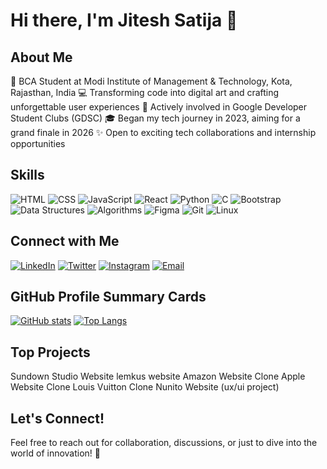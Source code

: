 # Hi there, I'm Jitesh Satija 👋

## About Me
🚀 BCA Student at Modi Institute of Management & Technology, Kota, Rajasthan, India
💻 Transforming code into digital art and crafting unforgettable user experiences
🌟 Actively involved in Google Developer Student Clubs (GDSC)
🎓 Began my tech journey in 2023, aiming for a grand finale in 2026
✨ Open to exciting tech collaborations and internship opportunities

## Skills

![HTML](https://img.shields.io/badge/HTML-orange?style=flat-square&logo=html5&logoColor=white)
![CSS](https://img.shields.io/badge/CSS-blue?style=flat-square&logo=css3&logoColor=white)
![JavaScript](https://img.shields.io/badge/JavaScript-yellow?style=flat-square&logo=javascript&logoColor=white)
![React](https://img.shields.io/badge/React-61DAFB?style=flat-square&logo=react&logoColor=white)
![Python](https://img.shields.io/badge/Python-blue?style=flat-square&logo=python&logoColor=white)
![C](https://img.shields.io/badge/C-00599C?style=flat-square&logo=c&logoColor=white)
![Bootstrap](https://img.shields.io/badge/Bootstrap-563D7C?style=flat-square&logo=bootstrap&logoColor=white)
![Data Structures](https://img.shields.io/badge/Data%20Structures-1abc9c?style=flat-square)
![Algorithms](https://img.shields.io/badge/Algorithms-2ecc71?style=flat-square)
![Figma](https://img.shields.io/badge/Figma-F24E1E?style=flat-square&logo=figma&logoColor=white)
![Git](https://img.shields.io/badge/Git-F05032?style=flat-square&logo=git&logoColor=white)
![Linux](https://img.shields.io/badge/Linux-1793D1?style=flat-square&logo=linux&logoColor=white)

## Connect with Me

[![LinkedIn](https://img.shields.io/badge/LinkedIn-jiteshsatija2006-blue?style=flat-square&logo=linkedin&labelColor=blue)](https://www.linkedin.com/in/jiteshsatija2006/)
[![Twitter](https://img.shields.io/badge/Twitter-Jiteshsatija_in-blue?style=flat-square&logo=twitter&labelColor=blue)](https://twitter.com/Jiteshsatija_in)
[![Instagram](https://img.shields.io/badge/Instagram-jiteshh.xd-purple?style=flat-square&logo=instagram&labelColor=purple)](https://www.instagram.com/jiteshh.xd/)
[![Email](https://img.shields.io/badge/Email-jiteshsatija77%40gmail.com-red?style=flat-square)](mailto:jiteshsatija77@gmail.com)


## GitHub Profile Summary Cards
[![GitHub stats](https://github-readme-stats.vercel.app/api?username=jiteshsatija&show_icons=true&count_private=true)](https://github.com/jiteshsatija)
[![Top Langs](https://github-readme-stats.vercel.app/api/top-langs/?username=jiteshsatija)](https://github.com/jiteshsatija)

## Top Projects
Sundown Studio Website
lemkus website
Amazon Website Clone
Apple Website Clone
Louis Vuitton Clone
Nunito Website (ux/ui project)


## Let's Connect!
Feel free to reach out for collaboration, discussions, or just to dive into the world of innovation! 🚀

<!---
jiteshsatija/jiteshsatija is a ✨ special ✨ repository because its `README.md` (this file) appears on your GitHub profile.
You can click the Preview link to take a look at your changes.
--->
